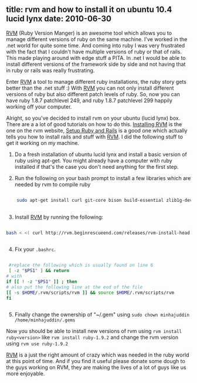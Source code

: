 title: rvm and how to install it on ubuntu 10.4 lucid lynx
date: 2010-06-30
---

[RVM][2] (Ruby Version Manger) is an awesome tool which allows 
you to manage different versions of ruby on the same machine. I've worked in the
.net world for quite some time. And coming into ruby I was very frustrated with
the fact that I couldn't have multiple versions of ruby or that of rails. This
made playing around with edge stuff a PITA. In .net I would be able to install
different versions of the framework side by side and not having that in ruby or
rails was really frustrating. 

Enter [RVM][2] a tool to manage different ruby installations, the ruby story
gets better than the .net stuff :) With [RVM][2] you can not only install different
versions of ruby but also different patch levels of ruby. So, now you can have
ruby 1.8.7 patchlevel 249, and ruby 1.8.7 patchlevel 299 happily working off
your computer.

Alright, so you've decided to install rvm on your ubuntu (lucid lynx) box. There
are a a lot of good tutorials on how to do this. [Installing RVM][3] is the one
on the rvm website, [Setup Ruby and Rails][3] is a good one which actually tells 
you how to install rails and stuff with [RVM][2]. I did the following stuff to
get it working on my machine.

 1. Do a fresh installation of ubuntu lucid lynx and install a basic version of
    ruby using apt-get. You might already have a computer with ruby installed if
    that's the case you don't need anything for the first step.

 2. Run the following on your bash prompt to install a few libraries which are
    needed by rvm to compile ruby
 
~~~bash

    sudo apt-get install curl git-core bison build-essential zlib1g-dev libssl-dev libreadline6-dev libxml2-dev autoconf libxslt1-dev libpq-dev postgresql
 
~~~


 3. Install [RVM][2] by running the following:
 
~~~bash

bash < <( curl http://rvm.beginrescueend.com/releases/rvm-install-head )
 
~~~


 4. Fix your `.bashrc`.
 
~~~bash

 #replace the following which is usually found on line 6
 [ -z "$PS1" ] && return
# with 
if [[ ! -z "$PS1" ]] ; then
# also put the following line at the end of the file
[[ -s $HOME/.rvm/scripts/rvm ]] && source $HOME/.rvm/scripts/rvm
fi
 
~~~

 5. Finally change the ownership of "~/.gem" using `sudo chown minhajuddin
    /home/minhajuddin/.gems`

Now you should be able to install new versions of rvm using `rvm install
ruby<version>` like `rvm install ruby-1.9.2` and change the rvm version using
`rvm use ruby-1.9.2` 

[RVM][2] is a just the right amount of crazy which was needed in the ruby world
at this point of time. And if you find it useful please donate some dough to the
guys working on RVM, they are making the lives of a lot of guys like us more
enjoyable.

  [1]: http://www.wildblueether.com/category/on-the-ground/ "Setup Ruby and Rails" 
  [2]: http://rvm.beginrescueend.com/ "Ruby Version Manager"
  [3]: http://rvm.beginrescueend.com/rvm/install/ "Installing RVM"
